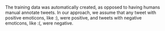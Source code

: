The training data was automatically created, as opposed to having humans manual annotate tweets. 
In our approach, we assume that any tweet with positive emoticons, 
like :), were positive, and tweets with negative emoticons, like :(, were negative.
